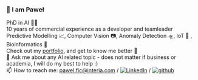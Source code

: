 ### 👋 I am Paweł </br>
PhD in AI 👨‍💻 </br>
10 years of commercial experience as a developer and teamleader </br>
Predictive Modelling 📈, Computer Vision 📷, Anomaly Detection 🛸, IoT 🌌 , Bioinformatics 🧬 </br>
Check out my [portfolio](https://github.com/kajakIYD/Portfolio), and get to know me better 🤗 </br>
💬 Ask me about any AI related topic - does not matter if business or academia, I will do my best to help :)  </br>
📫 How to reach me: pawel.fic@interia.com / [![LinkedIn](https://img.shields.io/badge/linkedin-%230077B5.svg?style=for-the-badge&logo=linkedin&logoColor=white)](https://www.linkedin.com/in/pawe%C5%82-f-4b2b8415a/) / [![github](https://img.shields.io/badge/GitHub-000000?style=for-the-badge&logo=GitHub&logoColor=white)](https://github.com/kajakIYD/Portfolio#readme)
<!--
**kajakIYD/kajakIYD** is a ✨ _special_ ✨ repository because its `README.md` (this file) appears on your GitHub profile.

Here are some ideas to get you started:

- 🔭 I’m currently working on ...
- 🌱 I’m currently learning ...
- 👯 I’m looking to collaborate on ...
- 🤔 I’m looking for help with ...
- 😄 Pronouns: ...
- ⚡ Fun fact: ...
-->
